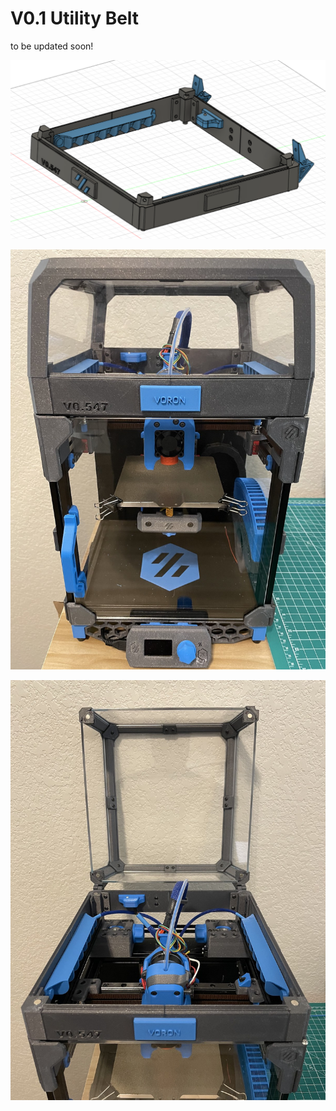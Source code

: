 # V0.1 Utility Belt

to be updated soon!

![image0](./images/image0.png)

![image1](./images/image1.jpeg)

![image2](./images/image2.jpeg)

